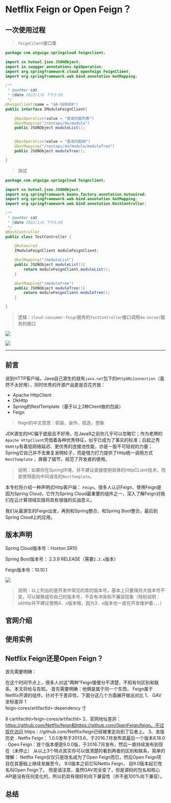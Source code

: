 # Netflix Feign or Open Feign？



## 一次使用过程

> `feignCilent`接口类

```java
package com.atguigu.springcloud.feignclient;

import cn.hutool.json.JSONObject;
import io.swagger.annotations.ApiOperation;
import org.springframework.cloud.openfeign.FeignClient;
import org.springframework.web.bind.annotation.GetMapping;

/**
 * @author cat
 * @date 2022/1/6 下午3:05
 */
@FeignClient(name = "4A-SERVER")
public interface IModuleFeignClient{

    @ApiOperation(value = "查询功能列表")
    @GetMapping("/restapi/4a/module")
    public JSONObject moduleList();


    @ApiOperation(value = "查询功能树")
    @GetMapping("/restapi/4a/module/moduleTree")
    public JSONObject moduleTree();

}
```

> 测试

```java
package com.atguigu.springcloud.feignclient;

import cn.hutool.json.JSONObject;
import org.springframework.beans.factory.annotation.Autowired;
import org.springframework.web.bind.annotation.GetMapping;
import org.springframework.web.bind.annotation.RestController;

/**
 * @author cat
 * @date 2022/1/6 下午3:05
 */
@RestController
public class TestController {

    @Autowired
    IModuleFeignClient moduleFeignClient;

    @GetMapping("/moduleList")
    public JSONObject moduleList(){
        return moduleFeignClient.moduleList();
    }

    @GetMapping("/moduleTree")
    public JSONObject moduleTree(){
        return moduleFeignClient.moduleTree();
    }

}
```



> 逻辑：`cloud-cousumer-feign`服务的`TestController`接口调用`4a-server`服务的接口

![](https://notes2021.oss-cn-beijing.aliyuncs.com/2021/image-20220106161038021.png)



![](https://notes2021.oss-cn-beijing.aliyuncs.com/2021/image-20220106161319527.png)



<hr>



## 前言

说到HTTP客户端，Java自己源生的就有`java.net`包下的`HttpURLConnection`（虽然不太好用），同时优秀的开源产品更是百花齐放：
- Apache HttpClient
- OkHttp
- Spring的RestTemplate（基于以上3种Client做的包装）
- Feign

> feign的中文意思：假装，装作，捏造，想象



JDK源生的HC偏于底层且不好用，在Java9之前你几乎可以忽略它；作为老牌的`Apache HttpClient`凭借着各种优秀特征，似乎已成为了事实的标准；后起之秀`0kHttp`有着低网络延迟、更优秀的连接池性能，亦是一股不可轻视的力量； Spring它自己并不去重复发明轮子，而是借力打力提供了Http统一调用方式`RestTemplate` ，屏蔽了细节，规范了开发者的使用。

> 说明：如果你在Spring环境，并不建议直接使用具体的HttpCLient技术，而是使用面向中间语言的`RestTemplate`。

本专栏将介绍一种声明式Http客户端： `Feign`。很多人认识Feign、使用Feign是因为Spring Cloud，它作为Spring Cloud最重要的组件之一，深入了解Feign对我们在云计算领域实践将具有很强的实战意义。

我们从最源生的Feign出发，再到和Spring整合、和Spring Boot整合，最后到Spring Cloud上的应用。



## 版本声明

Spring Cloud版本号：Hoxton.SR10

Spring Boot版本号：  2.3.9 RELEASE（需要`2.3.x`版本）

Feign版本号：10.10.1

![](https://notes2021.oss-cn-beijing.aliyuncs.com/2021/image-20220106172524428.png)

> 说明：以上列出的是开发中常见的库的版本号，基本上只要保持大版本号不变，可以替换成你自己的版本号，不会有冲突和不兼容现象（特别说明：okhttp并不建议使用4．x版本哦，因为3．x版本也一直在开发维护着．．．）





## 官网介绍

## 使用实例

## Netflix Feign还是Open Feign？
首先需要明确：

在这个时间节点上，很多人对这“两种”Feign傻傻分不清楚，不知有何区别和联系，本文将给与告知。
首先需要明确：他俩是属于同一个东西， Feign属于Netflix开源的组件。针对于于差异性，下面分这几个方面展开做出对比
1、 GAV坐标差异
1  
feign-cores/artifactId> dependency
寸


 8
cartifactId>feign-cores/artifactId> 
2、官网地址差异：
https://github.com/Netflix/feign和https://github.com/0penFeign/feign。不过现在访问 https：//github.com/Netflix/feign已经被重定向到了后者上。
3、发版历史
. Netfix Feign： 1.0.0发布于2013.6，于2016.7月发布其最后一个版本8.18.0
. Open Feign：首个版本便是9.0.0版，于2016.7月发布，然后一直持续发布到现在（未停止）
从以上3个特点其实你可以很清楚的看到两者的区别和联系，简单的理解： Netflix Feign仅仅只是改名成为了Open Feign而已，然后Open Feign项目在其基础上继续发展至今。
9.0版本之前它叫Nettix Feign， 自9.0版本起它改名叫Open Feign了。
但是请注意，虽然GAV完全变了，但是源码的包名和核心API是没有任何变化的，所以扔具有很好的向下兼容性（并不是100%向下兼容）。




## 总结









